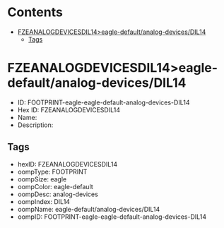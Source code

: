 



Contents
========

* [FZEANALOGDEVICESDIL14>eagle-default/analog-devices/DIL14](#fzeanalogdevicesdil14eagle-defaultanalog-devicesdil14)
	* [Tags](#tags)

# FZEANALOGDEVICESDIL14>eagle-default/analog-devices/DIL14

- ID: FOOTPRINT-eagle-eagle-default-analog-devices-DIL14
- Hex ID: FZEANALOGDEVICESDIL14
- Name: 
- Description: 

## Tags

- hexID: FZEANALOGDEVICESDIL14
- oompType: FOOTPRINT
- oompSize: eagle
- oompColor: eagle-default
- oompDesc: analog-devices
- oompIndex: DIL14
- oompName: eagle-default/analog-devices/DIL14
- oompID: FOOTPRINT-eagle-eagle-default-analog-devices-DIL14
